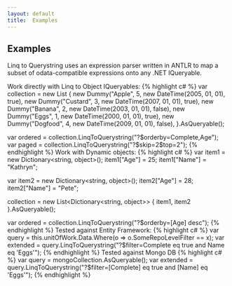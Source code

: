 ```yaml
---
layout: default
title:  Examples
---
```

## Examples
    
Linq to Querystring uses an expression parser written in ANTLR to map a subset of odata-compatible expressions onto any .NET IQueryable.

Work directly with Linq to Object IQueryables:
{% highlight c# %}
var collection = new List<Dummy>
{
   new Dummy("Apple", 5, new DateTime(2005, 01, 01), true),
   new Dummy("Custard", 3, new DateTime(2007, 01, 01), true),
   new Dummy("Banana", 2, new DateTime(2003, 01, 01), false),
   new Dummy("Eggs", 1, new DateTime(2000, 01, 01), true),
   new Dummy("Dogfood", 4, new DateTime(2009, 01, 01), false),
}.AsQueryable();

var ordered = collection.LinqToQuerystring("?$orderby=Complete,Age");
var paged = collection.LinqToQuerystring("?$skip=2$top=2");
{% endhighlight %}
Work with Dynamic objects:
{% highlight c# %}
var item1 = new Dictionary<string, object>();
item1["Age"] = 25;
item1["Name"] = "Kathryn";

var item2 = new Dictionary<string, object>();
item2["Age"] = 28;
item2["Name"] = "Pete";

collection = new List<Dictionary<string, object>> { item1, item2 }.AsQueryable();

var ordered = collection.LinqToQuerystring("?$orderby=[Age] desc");
{% endhighlight %}  
Tested against Entity Framework:
{% highlight c# %}
var query = this.unitOfWork.Data.Where(o => o.SomeRepoLevelFilter == x);
var extended = query.LinqToQuerystring("?$filter=Complete eq true and Name eq 'Eggs'");
{% endhighlight %}
Tested against Mongo DB
{% highlight c# %}
var query = mongoCollection.AsQueryable();
var extended = query.LinqToQuerystring("?$filter=[Complete] eq true and [Name] eq 'Eggs'");
{% endhighlight %}